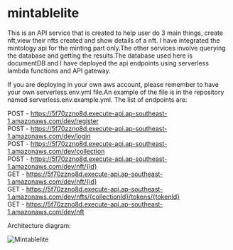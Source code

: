 # mintablelite

This is an API service that is created to help user do 3 main things, create nft,view their nfts created and show details of a nft.
I have integrated the mintology api for the minting part only.The other services involve querying the database and getting the results.The database used here is documentDB and I have deployed the api endpoints using serverless lambda functions and API gateway.

If you are deploying in your own aws account, please remember to have your own serverless.env.yml file.An example of the file is in the repository named serverless.env.example.yml. The list of endpoints are:

POST - https://5f70zzno8d.execute-api.ap-southeast-1.amazonaws.com/dev/register<br />
POST - https://5f70zzno8d.execute-api.ap-southeast-1.amazonaws.com/dev/login  
POST - https://5f70zzno8d.execute-api.ap-southeast-1.amazonaws.com/dev/collection  
POST - https://5f70zzno8d.execute-api.ap-southeast-1.amazonaws.com/dev/nft/{id}  
GET - https://5f70zzno8d.execute-api.ap-southeast-1.amazonaws.com/dev/nft/{id}  
GET - https://5f70zzno8d.execute-api.ap-southeast-1.amazonaws.com/dev/nfts/{collectionId}/tokens/{tokenId}  
GET - https://5f70zzno8d.execute-api.ap-southeast-1.amazonaws.com/dev/nft  


Architecture diagram:


![Mintablelite](https://github.com/rockershead/mintablelite/assets/35405146/93c0e903-3ce3-4009-8eed-16cff4e7be9e)
